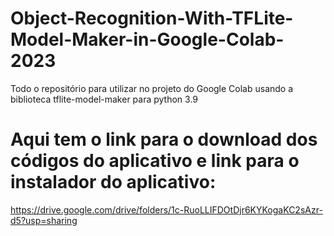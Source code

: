 # Object-Recognition-With-TFLite-Model-Maker-in-Google-Colab-2023
Todo o repositório para utilizar no projeto do Google Colab usando a biblioteca tflite-model-maker para python 3.9
# Aqui tem o link para o download dos códigos do aplicativo e link para o instalador do aplicativo:
https://drive.google.com/drive/folders/1c-RuoLLIFDOtDjr6KYKogaKC2sAzr-d5?usp=sharing
